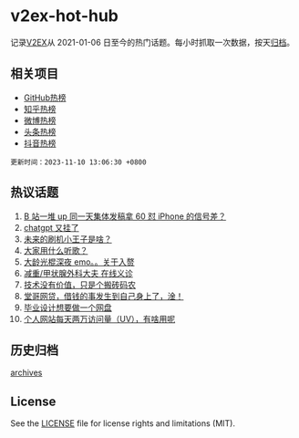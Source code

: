 # v2ex-hot-hub

 记录[V2EX](https://www.v2ex.com/)从 2021-01-06 日至今的热门话题。每小时抓取一次数据，按天[归档](archives)。
 
 ## 相关项目

- [GitHub热榜](https://github.com/lonnyzhang423/github-hot-hub)
- [知乎热榜](https://github.com/lonnyzhang423/zhihu-hot-hub)
- [微博热榜](https://github.com/lonnyzhang423/weibo-hot-hub)
- [头条热榜](https://github.com/lonnyzhang423/toutiao-hot-hub)
- [抖音热榜](https://github.com/lonnyzhang423/douyin-hot-hub)


 `更新时间：2023-11-10 13:06:30 +0800`

## 热议话题

1. [B 站一堆 up 同一天集体发稿拿 60 怼 iPhone 的信号差？](https://www.v2ex.com/t/990530)
1. [chatgpt 又挂了](https://www.v2ex.com/t/990224)
1. [未来的刷机小王子是啥？](https://www.v2ex.com/t/990220)
1. [大家用什么听歌？](https://www.v2ex.com/t/990252)
1. [大龄光棍深夜 emo。。关于入赘](https://www.v2ex.com/t/990465)
1. [减重/甲状腺外科大夫 在线义诊](https://www.v2ex.com/t/990415)
1. [技术没有价值，只是个搬砖码农](https://www.v2ex.com/t/990313)
1. [堂哥网贷，借钱的事发生到自己身上了，淦！](https://www.v2ex.com/t/990451)
1. [毕业设计想要做一个网盘](https://www.v2ex.com/t/990369)
1. [个人网站每天两万访问量（UV），有啥用呢](https://www.v2ex.com/t/990296)

## 历史归档

[archives](archives)

## License

See the [LICENSE](LICENSE) file for license rights and limitations (MIT).
